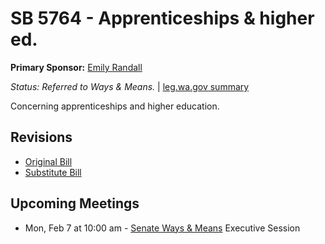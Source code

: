 # SB 5764 - Apprenticeships & higher ed.
**Primary Sponsor:** [Emily Randall](/person/leg/randall_em.md)

*Status: Referred to Ways & Means.* | [leg.wa.gov summary](https://app.leg.wa.gov/billsummary?BillNumber=5764&Year=2021)

Concerning apprenticeships and higher education.

## Revisions
* [Original Bill](1/)
* [Substitute Bill](S/)

## Upcoming Meetings
* Mon, Feb 7 at 10:00 am - [Senate Ways & Means](/senate/2021-22/WM/) Executive Session